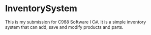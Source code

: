 # InventorySystem
This is my submission for C968 Software I C#. It is a simple inventory system that can add, save and modify products and parts.
